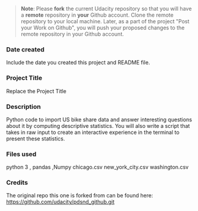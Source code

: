 >**Note**: Please **fork** the current Udacity repository so that you will have a **remote** repository in **your** Github account. Clone the remote repository to your local machine. Later, as a part of the project "Post your Work on Github", you will push your proposed changes to the remote repository in your Github account.

### Date created
Include the date you created this project and README file.

### Project Title
Replace the Project Title

### Description
Python code to import US bike share data and answer interesting questions about it by computing descriptive statistics. 
You will also write a script that takes in raw input to create an interactive experience in the terminal to present these statistics.



### Files used
python 3 , pandas ,Numpy
chicago.csv
new_york_city.csv
washington.csv

### Credits
The original repo this one is forked from can be found here: https://github.com/udacity/pdsnd_github.git